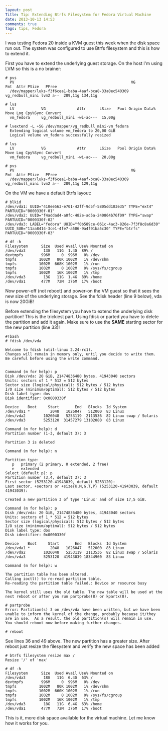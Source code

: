 ```yaml
---
layout: post
Title: Tip: Extending Btrfs Filesystem for Fedora Virtual Machine
date: 2013-10-13 14:53
comments: true
Tags: tips, Fedora
---
```


I was testing Fedora 20 inside a KVM guest this week when the disk
space run out. The system was configured to use Btrfs filesystem and this is how
to extend it.

First you have to extend the underlying guest storage. On the host I'm using LVM
so this is a no brainer:

    # pvs
      PV                                                    VG              Fmt  Attr PSize   PFree  
      /dev/mapper/luks-f3f6cea1-baba-4aaf-bca8-33a0ec540369 vg_redbull_mini lvm2 a--  289,11g 134,11g

    # lvs
      LV            VG              Attr      LSize   Pool Origin Data%  Move Log Cpy%Sync Convert
      vm_fedora     vg_redbull_mini -wi-ao---  15,00g                                             

    # lvextend -L +5G /dev/mapper/vg_redbull_mini-vm_fedora 
      Extending logical volume vm_fedora to 20,00 GiB
      Logical volume vm_fedora successfully resized

    # lvs
      LV            VG              Attr      LSize   Pool Origin Data%  Move Log Cpy%Sync Convert
      vm_fedora     vg_redbull_mini -wi-ao---  20,00g                                             

    # pvs
      PV                                                    VG              Fmt  Attr PSize   PFree  
      /dev/mapper/luks-f3f6cea1-baba-4aaf-bca8-33a0ec540369 vg_redbull_mini lvm2 a--  289,11g 129,11g


On the VM we have a default Btrfs layout:

    # blkid
    /dev/vda1: UUID="410ee563-e701-42ff-9d5f-5805dd103e35" TYPE="ext4" PARTUUID="0000330f-01" 
    /dev/vda2: UUID="f4addad4-a0fc-482e-ad5a-240864b76f09" TYPE="swap" PARTUUID="0000330f-02" 
    /dev/vda3: LABEL="fedora" UUID="f0b589ce-061c-4ac3-826e-7f3f8c8a6d30" UUID_SUB="11aa8414-3ce1-4fe7-a506-9a4f91ba5c30" TYPE="btrfs" PARTUUID="0000330f-03" 

    # df -h
    Filesystem      Size  Used Avail Use% Mounted on
    /dev/vda3        13G   11G  1.4G  89% /
    devtmpfs        996M     0  996M   0% /dev
    tmpfs          1002M   80K 1002M   1% /dev/shm
    tmpfs          1002M  668K 1002M   1% /run
    tmpfs          1002M     0 1002M   0% /sys/fs/cgroup
    tmpfs          1002M   16K 1002M   1% /tmp
    /dev/vda3        13G   11G  1.4G  89% /home
    /dev/vda1       477M   72M  376M  17% /boot


Now power-off (not reboot) and power-on the VM guest so that it sees the new size
of the underlying storage. See the fdisk header (line 9 below), vda is now 20GiB!

Before extending the filesystem you have to extend the underlying disk partition! This is the
trickiest part. Using fdisk or parted you have to delete the partition and add it again.
Make sure to use the **SAME** starting sector for the new partition (line 33)!

    #!bash
    # fdisk /dev/vda
    
    Welcome to fdisk (util-linux 2.24-rc1).
    Changes will remain in memory only, until you decide to write them.
    Be careful before using the write command.
    
    
    Command (m for help): p
    Disk /dev/vda: 20 GiB, 21474836480 bytes, 41943040 sectors
    Units: sectors of 1 * 512 = 512 bytes
    Sector size (logical/physical): 512 bytes / 512 bytes
    I/O size (minimum/optimal): 512 bytes / 512 bytes
    Disk label type: dos
    Disk identifier: 0x0000330f
    
    Device    Boot     Start       End   Blocks  Id System
    /dev/vda1 *         2048   1026047   512000  83 Linux
    /dev/vda2        1026048   5253119  2113536  82 Linux swap / Solaris
    /dev/vda3        5253120  31457279 13102080  83 Linux
    
    Command (m for help): d
    Partition number (1-3, default 3): 3
    
    Partition 3 is deleted
    
    Command (m for help): n
    
    Partition type:
       p   primary (2 primary, 0 extended, 2 free)
       e   extended
    Select (default p): p
    Partition number (3,4, default 3): 3
    First sector (5253120-41943039, default 5253120): 
    Last sector, +sectors or +size{K,M,G,T,P} (5253120-41943039, default 41943039): 
    
    Created a new partition 3 of type 'Linux' and of size 17,5 GiB.
    
    Command (m for help): p
    Disk /dev/vda: 20 GiB, 21474836480 bytes, 41943040 sectors
    Units: sectors of 1 * 512 = 512 bytes
    Sector size (logical/physical): 512 bytes / 512 bytes
    I/O size (minimum/optimal): 512 bytes / 512 bytes
    Disk label type: dos
    Disk identifier: 0x0000330f
    
    Device    Boot     Start       End   Blocks  Id System
    /dev/vda1 *         2048   1026047   512000  83 Linux
    /dev/vda2        1026048   5253119  2113536  82 Linux swap / Solaris
    /dev/vda3        5253120  41943039 18344960  83 Linux
    
    Command (m for help): w
    
    The partition table has been altered.
    Calling ioctl() to re-read partition table.
    Re-reading the partition table failed.: Device or resource busy
    
    The kernel still uses the old table. The new table will be used at the next reboot or after you run partprobe(8) or kpartx(8).
    
    # partprobe
    Error: Partition(s) 3 on /dev/vda have been written, but we have been unable to inform the kernel of the change, probably because it/they are in use.  As a result, the old partition(s) will remain in use.  You should reboot now before making further changes.
    
    # reboot


See lines 36 and 49 above. The new partition has a greater size.
After reboot just resize the filesystem and verify the new space has been added

    # btrfs filesystem resize max /
    Resize '/' of 'max'
    
    # df -h
    Filesystem      Size  Used Avail Use% Mounted on
    /dev/vda3        18G   11G  6.4G  63% /
    devtmpfs        996M     0  996M   0% /dev
    tmpfs          1002M   80K 1002M   1% /dev/shm
    tmpfs          1002M  660K 1002M   1% /run
    tmpfs          1002M     0 1002M   0% /sys/fs/cgroup
    tmpfs          1002M   16K 1002M   1% /tmp
    /dev/vda3        18G   11G  6.4G  63% /home
    /dev/vda1       477M   72M  376M  17% /boot


This is it, more disk space available for the virtual machine. Let me know how it works
for you.
